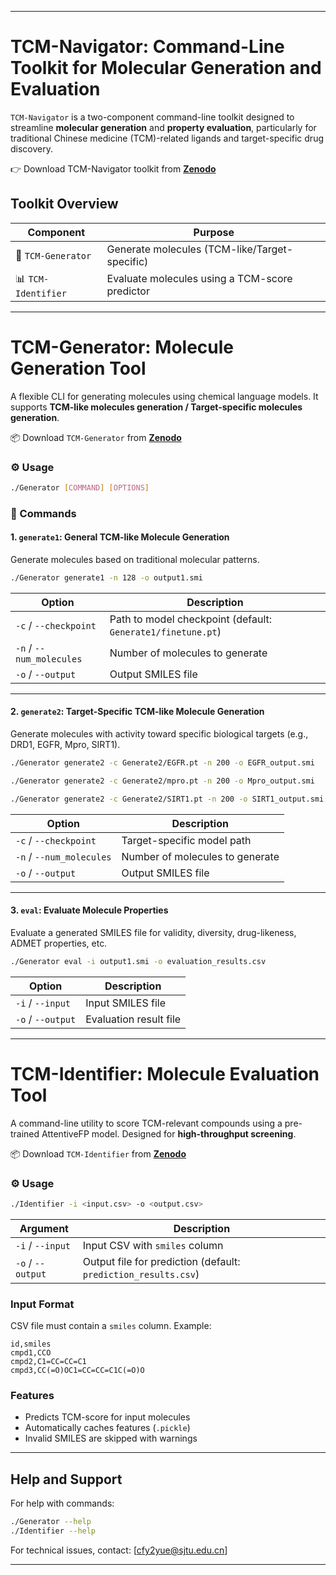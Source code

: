

---

# TCM-Navigator: Command-Line Toolkit for Molecular Generation and Evaluation

`TCM-Navigator` is a two-component command-line toolkit designed to streamline **molecular generation** and **property evaluation**, particularly for traditional Chinese medicine (TCM)-related ligands and target-specific drug discovery.

👉 Download TCM-Navigator toolkit from **[Zenodo](https://zenodo.org/uploads/15518561)**

## Toolkit Overview

| Component           | Purpose                                        |
| ------------------- | ---------------------------------------------- |
| 🔬 `TCM-Generator`  | Generate molecules (TCM-like/Target-specific)  |
| 📊 `TCM-Identifier` | Evaluate molecules using a TCM-score predictor |

---

# TCM-Generator: Molecule Generation Tool

A flexible CLI for generating molecules using chemical language models. It supports **TCM-like molecules generation / Target-specific molecules generation**.

📦 Download `TCM-Generator` from **[Zenodo](https://zenodo.org/uploads/15518561)**

### ⚙️ Usage

```bash
./Generator [COMMAND] [OPTIONS]
```

### 📘 Commands

#### 1. `generate1`: General TCM-like Molecule Generation

Generate molecules based on traditional molecular patterns.

```bash
./Generator generate1 -n 128 -o output1.smi
```

| Option                   | Description                                                 |
| ------------------------ | ----------------------------------------------------------- |
| `-c` / `--checkpoint`    | Path to model checkpoint (default: `Generate1/finetune.pt`) |
| `-n` / `--num_molecules` | Number of molecules to generate                             |
| `-o` / `--output`        | Output SMILES file                                          |

---

#### 2. `generate2`: Target-Specific TCM-like Molecule Generation

Generate molecules with activity toward specific biological targets (e.g., DRD1, EGFR, Mpro, SIRT1).

```bash
./Generator generate2 -c Generate2/EGFR.pt -n 200 -o EGFR_output.smi  

./Generator generate2 -c Generate2/mpro.pt -n 200 -o Mpro_output.smi  

./Generator generate2 -c Generate2/SIRT1.pt -n 200 -o SIRT1_output.smi
```


| Option                   | Description                     |
| ------------------------ | ------------------------------- |
| `-c` / `--checkpoint`    | Target-specific model path      |
| `-n` / `--num_molecules` | Number of molecules to generate |
| `-o` / `--output`        | Output SMILES file              |

---

#### 3. `eval`: Evaluate Molecule Properties

Evaluate a generated SMILES file for validity, diversity, drug-likeness, ADMET properties, etc.

```bash
./Generator eval -i output1.smi -o evaluation_results.csv
```

| Option            | Description            |
| ----------------- | ---------------------- |
| `-i` / `--input`  | Input SMILES file      |
| `-o` / `--output` | Evaluation result file |

---

# TCM-Identifier: Molecule Evaluation Tool

A command-line utility to score TCM-relevant compounds using a pre-trained AttentiveFP model. Designed for **high-throughput screening**.

📦 Download `TCM-Identifier` from **[Zenodo](https://zenodo.org/uploads/15518561)**

### ⚙️ Usage

```bash
./Identifier -i <input.csv> -o <output.csv>
```

| Argument          | Description                                                    |
| ----------------- | -------------------------------------------------------------- |
| `-i` / `--input`  | Input CSV with `smiles` column                                 |
| `-o` / `--output` | Output file for prediction (default: `prediction_results.csv`) |

### Input Format

CSV file must contain a `smiles` column. Example:

```csv
id,smiles
cmpd1,CCO
cmpd2,C1=CC=CC=C1
cmpd3,CC(=O)OC1=CC=CC=C1C(=O)O
```

### Features

* Predicts TCM-score for input molecules
* Automatically caches features (`.pickle`)
* Invalid SMILES are skipped with warnings

---

## Help and Support

For help with commands:

```bash
./Generator --help
./Identifier --help
```

For technical issues, contact: \[[cfy2yue@sjtu.edu.cn](mailto:cfy2yue@sjtu.edu.cn)]

---
